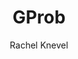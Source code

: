 ---
title: "GProb"
fulltitle: "Genetic Probability for Prioritizing Diagnosis"
excerpt: 'A tool used to expedite arthritis classification using genetic risk profiles'
imgname: GPROB_img.jpg
author: 'Rachel Knevel'
githuburl: 'https://github.com/Knevel-Lab/GPROB'
collection: tools
permalink: /tools/GProb
---